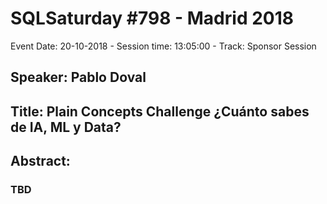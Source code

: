 # SQLSaturday #798 - Madrid 2018
Event Date: 20-10-2018 - Session time: 13:05:00 - Track: Sponsor Session
## Speaker: Pablo Doval
## Title: Plain Concepts Challenge ¿Cuánto sabes de IA, ML y Data?
## Abstract:
### TBD

